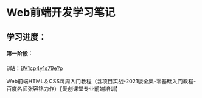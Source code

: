 # **Web前端开发学习笔记**

## 学习进度：

#### 第一阶段：

B站：[BV1cp4y1s79e?p](https://www.bilibili.com/video/BV1cp4y1s79e?p)

Web前端HTML＆CSS每周入门教程（含项目实战-2021版全集-零基础入门教程-百度名师张容铭力作）【爱创课堂专业前端培训】
